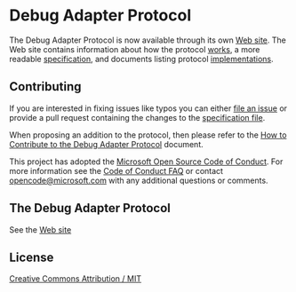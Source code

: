 # Debug Adapter Protocol

The Debug Adapter Protocol is now available through its own [Web site](https://microsoft.github.io/debug-adapter-protocol/). The Web site contains information about how the protocol [works](https://microsoft.github.io/debug-adapter-protocol/overview), a more readable [specification](https://microsoft.github.io/debug-adapter-protocol/specification), and documents listing protocol [implementations](https://microsoft.github.io/debug-adapter-protocol/implementors/adapters/).

## Contributing
If you are interested in fixing issues like typos you can either [file an issue](https://github.com/Microsoft/debug-adapter-protocol/issues) or provide a pull request containing the changes to the [specification file](https://github.com/Microsoft/debug-adapter-protocol/blob/gh-pages/debugProtocol.json).

When proposing an addition to the protocol, then please refer to the [How to Contribute to the Debug Adapter Protocol](contributing.md) document.

This project has adopted the [Microsoft Open Source Code of Conduct](https://opensource.microsoft.com/codeofconduct/). For more information see the [Code of Conduct FAQ](https://opensource.microsoft.com/codeofconduct/faq/) or contact [opencode@microsoft.com](mailto:opencode@microsoft.com) with any additional questions or comments.

## The Debug Adapter Protocol

See the [Web site](https://microsoft.github.io/debug-adapter-protocol/specification)

## License
[Creative Commons Attribution / MIT](License.txt)
